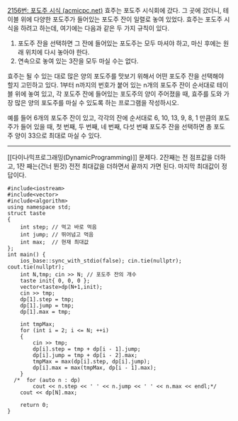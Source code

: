 [2156번: 포도주 시식 (acmicpc.net)](https://www.acmicpc.net/problem/2156)
효주는 포도주 시식회에 갔다. 그 곳에 갔더니, 테이블 위에 다양한 포도주가 들어있는 포도주 잔이 일렬로 놓여 있었다. 효주는 포도주 시식을 하려고 하는데, 여기에는 다음과 같은 두 가지 규칙이 있다.

1. 포도주 잔을 선택하면 그 잔에 들어있는 포도주는 모두 마셔야 하고, 마신 후에는 원래 위치에 다시 놓아야 한다.
2. 연속으로 놓여 있는 3잔을 모두 마실 수는 없다.

효주는 될 수 있는 대로 많은 양의 포도주를 맛보기 위해서 어떤 포도주 잔을 선택해야 할지 고민하고 있다. 1부터 n까지의 번호가 붙어 있는 n개의 포도주 잔이 순서대로 테이블 위에 놓여 있고, 각 포도주 잔에 들어있는 포도주의 양이 주어졌을 때, 효주를 도와 가장 많은 양의 포도주를 마실 수 있도록 하는 프로그램을 작성하시오. 

예를 들어 6개의 포도주 잔이 있고, 각각의 잔에 순서대로 6, 10, 13, 9, 8, 1 만큼의 포도주가 들어 있을 때, 첫 번째, 두 번째, 네 번째, 다섯 번째 포도주 잔을 선택하면 총 포도주 양이 33으로 최대로 마실 수 있다.

-------------------------------
[[다이나믹프로그래밍(DynamicProgramming)]] 문제다.
2잔째는 전 점프값을 더하고, 1잔 째는(건너 뛴것) 전전 최대값을 더하면서 끝까지 가면 된다. 마지막 최대값이 정답이다.
```
#include<iostream>
#include<vector>
#include<algorithm>
using namespace std;
struct taste
{
    int step; // 먹고 바로 먹음
    int jump; // 뛰어넘고 먹음
    int max;  // 현재 최대값
};
int main() {
    ios_base::sync_with_stdio(false); cin.tie(nullptr); cout.tie(nullptr);
    int N,tmp; cin >> N; // 포도주 잔의 개수
    taste init{ 0, 0, 0 };
    vector<taste>dp(N+1,init);
    cin >> tmp;
    dp[1].step = tmp;
    dp[1].jump = tmp;
    dp[1].max = tmp;
   
    int tmpMax;
    for (int i = 2; i <= N; ++i)
    {
        cin >> tmp;
        dp[i].step = tmp + dp[i - 1].jump;
        dp[i].jump = tmp + dp[i - 2].max;
        tmpMax = max(dp[i].step, dp[i].jump);
        dp[i].max = max(tmpMax, dp[i - 1].max);
    }
  /*  for (auto n : dp)
        cout << n.step << ' ' << n.jump << ' ' << n.max << endl;*/
    cout << dp[N].max;
    
    return 0;
}
```

